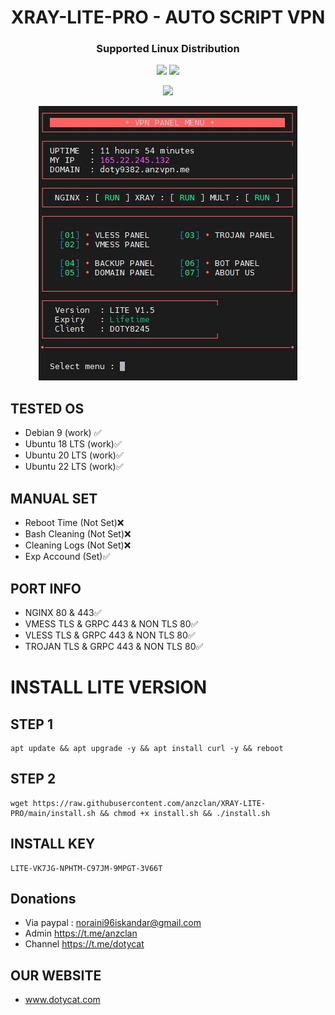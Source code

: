 
<h1 align="center">XRAY-LITE-PRO - AUTO SCRIPT VPN</h1>

<h3 align="center">Supported Linux Distribution</h3>
<p align="center"><img src="https://img.shields.io/static/v1?style=for-the-badge&logo=debian&label=Debian%209&message=Buster&color=red"> <img src="https://img.shields.io/static/v1?style=for-the-badge&logo=ubuntu&label=Ubuntu%2018&message=18.04 LTS&color=red"> </p>

<p align="center">
<img height=21 src="https://komarev.com/ghpvc/?username=anzclan">
</p>
<p align="center">
<img src="https://raw.githubusercontent.com/anzclan/XRAY-LITE-PRO/main/qq.jpg" />
</p>

## TESTED OS
* Debian 9 (work) ✅
* Ubuntu 18 LTS (work)✅
* Ubuntu 20 LTS (work)✅
* Ubuntu 22 LTS (work)✅

## MANUAL SET
* Reboot Time (Not Set)❌
* Bash Cleaning (Not Set)❌
* Cleaning Logs (Not Set)❌
* Exp Accound (Set)✅

## PORT INFO
* NGINX 80 & 443✅
* VMESS TLS & GRPC 443 & NON TLS 80✅
* VLESS TLS & GRPC 443 & NON TLS 80✅
* TROJAN TLS & GRPC 443 & NON TLS 80✅

# INSTALL LITE VERSION
## STEP 1
<pre><code>apt update && apt upgrade -y && apt install curl -y && reboot</code></pre>
## STEP 2
<pre><code>wget https://raw.githubusercontent.com/anzclan/XRAY-LITE-PRO/main/install.sh && chmod +x install.sh && ./install.sh</code></pre>

## INSTALL KEY
<pre><code>LITE-VK7JG-NPHTM-C97JM-9MPGT-3V66T</code></pre>

## Donations
* Via paypal : noraini96iskandar@gmail.com
* Admin https://t.me/anzclan
* Channel https://t.me/dotycat

## OUR WEBSITE
* www.dotycat.com
